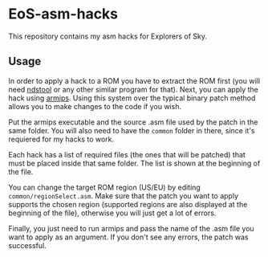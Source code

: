 # EoS-asm-hacks
This repository contains my asm hacks for Explorers of Sky.

## Usage
In order to apply a hack to a ROM you have to extract the ROM first (you will need [ndstool](https://github.com/devkitPro/ndstool) or any other similar program for that). Next, you can apply the hack using [armips](https://github.com/Kingcom/armips). Using this system over the typical binary patch method allows you to make changes to the code if you wish.

Put the armips executable and the source .asm file used by the patch in the same folder. You will also need to have the `common` folder in there, since it's requiered for my hacks to work.

Each hack has a list of required files (the ones that will be patched) that must be placed inside that same folder. The list is shown at the beginning of the file.

You can change the target ROM region (US/EU) by editing `common/regionSelect.asm`. Make sure that the patch you want to apply supports the chosen region (supported regions are also displayed at the beginning of the file), otherwise you will just get a lot of errors.

Finally, you just need to run armips and pass the name of the .asm file you want to apply as an argument. If you don't see any errors, the patch was successful.